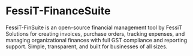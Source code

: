 # FessiT-FinanceSuite
FessiT-FinSuite is an open-source financial management tool by FessiT Solutions for creating invoices, purchase orders, tracking expenses, and managing organizational finances with full GST compliance and reporting support. Simple, transparent, and built for businesses of all sizes.
